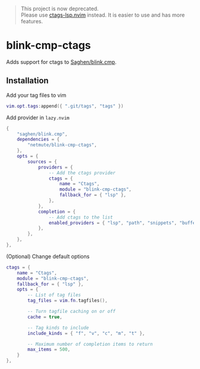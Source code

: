 > This project is now deprecated.  
> Please use [ctags-lsp.nvim](https://github.com/netmute/ctags-lsp.nvim) instead. It is easier to use and has more features.

blink-cmp-ctags
===============

Adds support for ctags to [Saghen/blink.cmp](https://github.com/Saghen/blink.cmp).

Installation
------------

Add your tag files to vim

```lua
vim.opt.tags:append({ ".git/tags", "tags" })
```

Add provider in `lazy.nvim`

```lua
{
    "saghen/blink.cmp",
    dependencies = {
        "netmute/blink-cmp-ctags",
    },
    opts = {
        sources = {
            providers = {
                -- Add the ctags provider
                ctags = {
                    name = "Ctags",
                    module = "blink-cmp-ctags",
                    fallback_for = { "lsp" },
                },
            },
            completion = {
                -- Add ctags to the list
                enabled_providers = { "lsp", "path", "snippets", "buffer", "ctags" },
            },
        },
    },
},
```

(Optional) Change default options

```lua
ctags = {
    name = "Ctags",
    module = "blink-cmp-ctags",
    fallback_for = { "lsp" },
    opts = {
        -- List of tag files
        tag_files = vim.fn.tagfiles(),

        -- Turn tagfile caching on or off
        cache = true,

        -- Tag kinds to include
        include_kinds = { "f", "v", "c", "m", "t" },

        -- Maximum number of completion items to return
        max_items = 500,
    }
},
```
